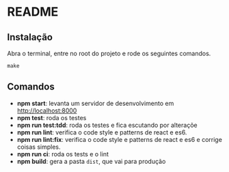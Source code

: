 # README

## Instalação

Abra o terminal, entre no root do projeto e rode os seguintes comandos.

```
make
```

## Comandos

* **npm start**: levanta um servidor de desenvolvimento em [http://localhost:8000](http://localhost:8000)
* **npm test**: roda os testes
* **npm run test:tdd**: roda os testes e fica escutando por alteraçõe
* **npm run lint**: verifica o code style e patterns de react e es6.
* **npm run lint:fix**: verifica o code style e patterns de react e es6 e corrige coisas simples.
* **npm run ci**: roda os tests e o lint
* **npm build**: gera a pasta `dist`, que vai para produção
